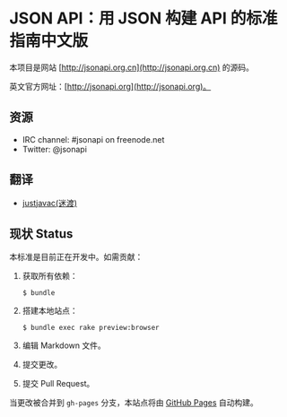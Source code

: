 JSON API：用 JSON 构建 API 的标准指南中文版
========

本项目是网站 [http://jsonapi.org.cn](http://jsonapi.org.cn) 的源码。

英文官方网址：[http://jsonapi.org](http://jsonapi.org)。

资源
---------

* IRC channel: #jsonapi on freenode.net
* Twitter: @jsonapi

翻译
---------

* [justjavac(迷渡)](http://github.com/justjavac)


现状 Status
------

本标准是目前正在开发中。如需贡献：

1. 获取所有依赖：

    `$ bundle`

1. 搭建本地站点：

    `$ bundle exec rake preview:browser`

1. 编辑 Markdown 文件。
1. 提交更改。
1. 提交 Pull Request。

当更改被合并到 `gh-pages` 分支，本站点将由 [GitHub Pages](http://pages.github.com) 自动构建。
